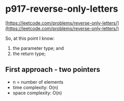 # p917-reverse-only-letters
[https://leetcode.com/problems/reverse-only-letters/](https://leetcode.com/problems/reverse-only-letters/)

So, at this point I know:
1. the parameter type; and
2. the return type;

## First approach - two pointers


- n = number of elements
- time complexity: O(n)
- space complexity: O(n)